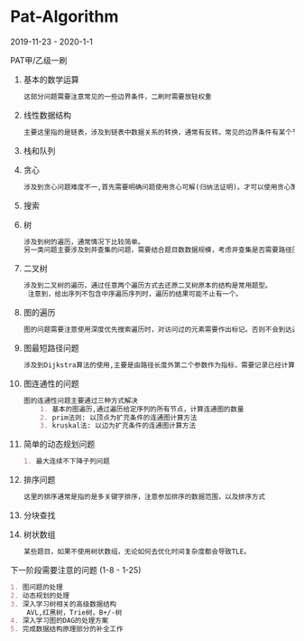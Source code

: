# Pat-Algorithm

2019-11-23 - 2020-1-1

PAT甲/乙级一刷

1. 基本的数学运算

   ```markdown
   这部分问题需要注意常见的一些边界条件，二刷时需要放轻权重
   ```

2. 线性数据结构

   ```markdown
   主要这里指的是链表，涉及到链表中数据关系的转换，通常有反转。常见的边界条件有某个节点不在链表中。
   ```

3. 栈和队列

4. 贪心

   ```markdown
   涉及到贪心问题难度不一,首先需要明确问题使用贪心可解(归纳法证明)。才可以使用贪心策略解决问题。
   ```

5. 搜索

6. 树

   ```markdown
   涉及到树的遍历，通常情况下比较简单。
   另一类问题主要涉及到并查集的问题，需要结合题目数数据规模，考虑并查集是否需要路径压缩.
   ```

7. 二叉树

   ```markdown
   涉及到二叉树的遍历，通过任意两个遍历方式去还原二叉树原本的结构是常用题型。
   	注意到，给出序列不包含中序遍历序列时，遍历的结果可能不止有一个。
   ```

8. 图的遍历

   ```markdown
   图的问题需要注意使用深度优先搜索遍历时，对访问过的元素需要作出标记。否则不会到达递归边界。
   ```

9. 图最短路径问题

   ```markdown
   涉及到Dijkstra算法的使用,主要是由路径长度外第二个参数作为指标，需要记录已经计算出来的最短路径。并通过计算这些路径的第二参数指标，完成最后所求解。
   ```

10. 图连通性的问题

    ```markdown
    图的连通性问题主要通过三种方式解决
    	1. 基本的图遍历,通过遍历给定序列的所有节点，计算连通图的数量
    	2. prim法则: 以顶点为扩充条件的连通图计算方法
    	3. kruskal法: 以边为扩充条件的连通图计算方法
    ```

11. 简单的动态规划问题

    ```markdown
    1. 最大连续不下降子列问题
    ```

12. 排序问题

    ```markdown
    这里的排序通常是指的是多关键字排序，注意参加排序的数据范围，以及排序方式
    ```

13. 分块查找

14. 树状数组

    ```markdown
    某些题目，如果不使用树状数组，无论如何去优化时间复杂度都会导致TLE。
    ```

下一阶段需要注意的问题 (1-8 - 1-25)

```markdown
1. 图问题的处理
2. 动态规划的处理
3. 深入学习树相关的高级数据结构
	AVL,红黑树，Trie树，B+/-树
4. 深入学习图的DAG的处理方案
5. 完成数据结构原理部分的补全工作
```







